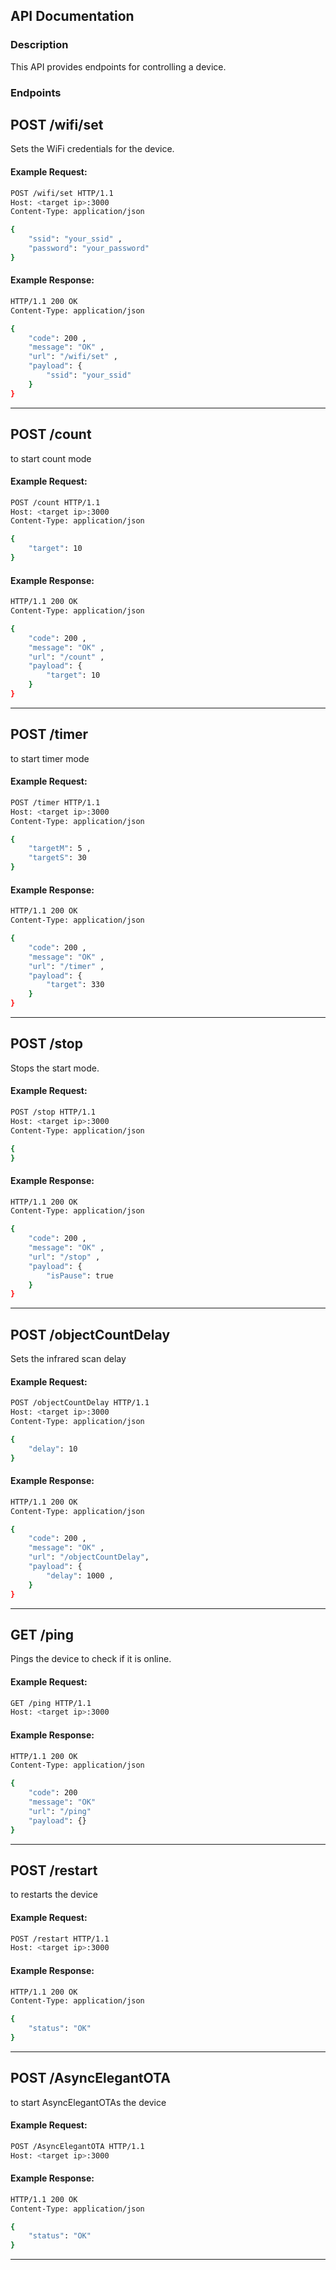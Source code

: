 ## API Documentation

### Description
This API provides endpoints for controlling a device.

### Endpoints


## POST /wifi/set
Sets the WiFi credentials for the device.
#### Example Request:
```bash
POST /wifi/set HTTP/1.1
Host: <target ip>:3000
Content-Type: application/json

{
    "ssid": "your_ssid" ,
    "password": "your_password"
}
```
#### Example Response:
```bash
HTTP/1.1 200 OK
Content-Type: application/json

{
    "code": 200 ,
    "message": "OK" ,
    "url": "/wifi/set" ,
    "payload": {
        "ssid": "your_ssid"
    }
}
```
---

## POST /count
to start count mode
#### Example Request:
```bash
POST /count HTTP/1.1
Host: <target ip>:3000
Content-Type: application/json

{
    "target": 10
}
```
#### Example Response:
```bash
HTTP/1.1 200 OK
Content-Type: application/json

{
    "code": 200 ,
    "message": "OK" ,
    "url": "/count" ,
    "payload": {
        "target": 10
    }
}
```
---


## POST /timer
to start timer mode
#### Example Request:
```bash
POST /timer HTTP/1.1
Host: <target ip>:3000
Content-Type: application/json

{
    "targetM": 5 ,
    "targetS": 30
}
```
#### Example Response:
```bash
HTTP/1.1 200 OK
Content-Type: application/json

{
    "code": 200 ,
    "message": "OK" ,
    "url": "/timer" ,
    "payload": {
        "target": 330
    }
}
```
---


## POST /stop
Stops the start mode.
#### Example Request:
```bash
POST /stop HTTP/1.1
Host: <target ip>:3000
Content-Type: application/json

{
}
```
#### Example Response:
```bash
HTTP/1.1 200 OK
Content-Type: application/json

{
    "code": 200 ,
    "message": "OK" ,
    "url": "/stop" ,
    "payload": {
        "isPause": true
    }
}
```
---

## POST /objectCountDelay
Sets the infrared scan delay 
#### Example Request:
```bash
POST /objectCountDelay HTTP/1.1
Host: <target ip>:3000
Content-Type: application/json

{
    "delay": 10
}
```
#### Example Response:
```bash
HTTP/1.1 200 OK
Content-Type: application/json

{
    "code": 200 ,
    "message": "OK" ,
    "url": "/objectCountDelay",
    "payload": {
        "delay": 1000 ,
    }
}
```
---

## GET /ping
Pings the device to check if it is online.
#### Example Request:
```bash
GET /ping HTTP/1.1
Host: <target ip>:3000
```
#### Example Response:
```bash
HTTP/1.1 200 OK
Content-Type: application/json

{
    "code": 200
    "message": "OK"
    "url": "/ping"
    "payload": {}
}
```
---


## POST /restart
to restarts the device
#### Example Request:
```bash
POST /restart HTTP/1.1
Host: <target ip>:3000
```
#### Example Response:
```bash
HTTP/1.1 200 OK
Content-Type: application/json

{
    "status": "OK"
}
```
---

## POST /AsyncElegantOTA
to start AsyncElegantOTAs the device
#### Example Request:
```bash
POST /AsyncElegantOTA HTTP/1.1
Host: <target ip>:3000
```
#### Example Response:
```bash
HTTP/1.1 200 OK
Content-Type: application/json

{
    "status": "OK"
}
```
---
